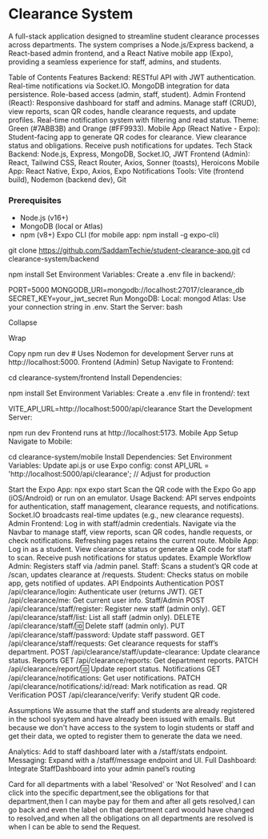 # Clearance System

A full-stack application designed to streamline student clearance processes across departments. The system comprises a Node.js/Express backend, a React-based admin frontend, and a React Native mobile app (Expo), providing a seamless experience for staff, admins, and students.

Table of Contents
Features
Backend:
RESTful API with JWT authentication.
Real-time notifications via Socket.IO.
MongoDB integration for data persistence.
Role-based access (admin, staff, student).
Admin Frontend (React):
Responsive dashboard for staff and admins.
Manage staff (CRUD), view reports, scan QR codes, handle clearance requests, and update profiles.
Real-time notification system with filtering and read status.
Theme: Green (#7ABB3B) and Orange (#FF9933).
Mobile App (React Native - Expo):
Student-facing app to generate QR codes for clearance.
View clearance status and obligations.
Receive push notifications for updates.
Tech Stack
Backend: Node.js, Express, MongoDB, Socket.IO, JWT
Frontend (Admin): React, Tailwind CSS, React Router, Axios, Sonner (toasts), Heroicons
Mobile App: React Native, Expo, Axios, Expo Notifications
Tools: Vite (frontend build), Nodemon (backend dev), Git

### Prerequisites

- Node.js (v16+)
- MongoDB (local or Atlas)
- npm (v8+)
  Expo CLI (for mobile app: npm install -g expo-cli)

git clone https://github.com/SaddamTechie/student-clearance-app.git
cd clearance-system/backend

npm install
Set Environment Variables: Create a .env file in backend/:

PORT=5000
MONGODB_URI=mongodb://localhost:27017/clearance_db
SECRET_KEY=your_jwt_secret
Run MongoDB:
Local: mongod
Atlas: Use your connection string in .env.
Start the Server:
bash

Collapse

Wrap

Copy
npm run dev # Uses Nodemon for development
Server runs at http://localhost:5000.
Frontend (Admin) Setup
Navigate to Frontend:

cd clearance-system/frontend
Install Dependencies:

npm install
Set Environment Variables: Create a .env file in frontend/:
text

VITE_API_URL=http://localhost:5000/api/clearance
Start the Development Server:

npm run dev
Frontend runs at http://localhost:5173.
Mobile App Setup
Navigate to Mobile:

cd clearance-system/mobile
Install Dependencies:
Set Environment Variables: Update api.js or use Expo config:
const API_URL = 'http://localhost:5000/api/clearance'; // Adjust for production

Start the Expo App:
npx expo start
Scan the QR code with the Expo Go app (iOS/Android) or run on an emulator.
Usage
Backend:
API serves endpoints for authentication, staff management, clearance requests, and notifications.
Socket.IO broadcasts real-time updates (e.g., new clearance requests).
Admin Frontend:
Log in with staff/admin credentials.
Navigate via the Navbar to manage staff, view reports, scan QR codes, handle requests, or check notifications.
Refreshing pages retains the current route.
Mobile App:
Log in as a student.
View clearance status or generate a QR code for staff to scan.
Receive push notifications for status updates.
Example Workflow
Admin: Registers staff via /admin panel.
Staff: Scans a student’s QR code at /scan, updates clearance at /requests.
Student: Checks status on mobile app, gets notified of updates.
API Endpoints
Authentication
POST /api/clearance/login: Authenticate user (returns JWT).
GET /api/clearance/me: Get current user info.
Staff/Admin
POST /api/clearance/staff/register: Register new staff (admin only).
GET /api/clearance/staff/list: List all staff (admin only).
DELETE /api/clearance/staff/:id: Delete staff (admin only).
PUT /api/clearance/staff/password: Update staff password.
GET /api/clearance/staff/requests: Get clearance requests for staff’s department.
POST /api/clearance/staff/update-clearance: Update clearance status.
Reports
GET /api/clearance/reports: Get department reports.
PATCH /api/clearance/report/:id: Update report status.
Notifications
GET /api/clearance/notifications: Get user notifications.
PATCH /api/clearance/notifications/:id/read: Mark notification as read.
QR Verification
POST /api/clearance/verify: Verify student QR code.

Assumptions
We assume that the staff and students are already registered in the school sysytem and have already been issued with emails. But because we don't have access to the system to login students or staff and get their data, we opted to register them to generate the data we need.

Analytics: Add to staff dashboard later with a /staff/stats endpoint. Messaging: Expand with a /staff/message endpoint and UI. Full Dashboard: Integrate StaffDashboard into your admin panel’s routing

Card for all departments with a label 'Resolved' or 'Not Resolved' and I can click into the specific department,see the obligations for that department,then I can maybe pay for them and after all gets resolved,I can go back and even the label on that department card woould have changed to resolved,and when all the obligations on all departments are resolved is when I can be able to send the Request.
